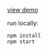 [view demo](http://rocketlaunchapi-env-2.wb2x8quswp.us-east-1.elasticbeanstalk.com/data)

run locally:
```
npm install
npm start
```
